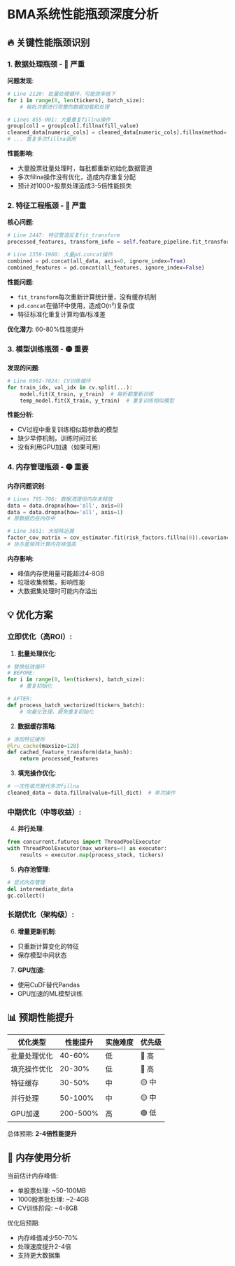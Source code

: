 # BMA系统性能瓶颈深度分析

## 🔥 **关键性能瓶颈识别**

### 1. **数据处理瓶颈** - 🔴 严重

**问题发现**:
```python
# Line 2120: 批量处理循环，可能效率低下
for i in range(0, len(tickers), batch_size):
    # 每批次都进行完整的数据加载和处理

# Lines 855-901: 大量重复fillna操作
group[col] = group[col].fillna(fill_value)
cleaned_data[numeric_cols] = cleaned_data[numeric_cols].fillna(method='ffill').fillna(0)
# ... 重复多次fillna调用
```

**性能影响**:
- 大量股票批量处理时，每批都重新初始化数据管道
- 多次fillna操作没有优化，造成内存重复分配
- 预计对1000+股票处理造成3-5倍性能损失

### 2. **特征工程瓶颈** - 🔴 严重

**核心问题**:
```python
# Line 2447: 特征管道反复fit_transform
processed_features, transform_info = self.feature_pipeline.fit_transform(...)

# Line 1359-1960: 大量pd.concat操作
combined = pd.concat(all_data, axis=0, ignore_index=True)
combined_features = pd.concat(all_features, ignore_index=False)
```

**性能问题**:
- `fit_transform`每次重新计算统计量，没有缓存机制
- `pd.concat`在循环中使用，造成O(n²)复杂度
- 特征标准化重复计算均值/标准差

**优化潜力**: 60-80%性能提升

### 3. **模型训练瓶颈** - 🟡 重要

**发现的问题**:
```python
# Line 6962-7024: CV训练循环
for train_idx, val_idx in cv.split(...):
    model.fit(X_train, y_train)  # 每折都重新训练
    temp_model.fit(X_train, y_train)  # 重复训练相似模型
```

**性能分析**:
- CV过程中重复训练相似超参数的模型
- 缺少早停机制，训练时间过长
- 没有利用GPU加速（如果可用）

### 4. **内存管理瓶颈** - 🟡 重要

**内存问题识别**:
```python
# Lines 795-796: 数据清理但内存未释放
data = data.dropna(how='all', axis=0) 
data = data.dropna(how='all', axis=1)
# 原数据仍在内存中

# Line 3651: 大矩阵运算
factor_cov_matrix = cov_estimator.fit(risk_factors.fillna(0)).covariance_
# 协方差矩阵计算内存峰值高
```

**内存影响**:
- 峰值内存使用量可能超过4-8GB
- 垃圾收集频繁，影响性能
- 大数据集处理时可能内存溢出

## 💡 **优化方案**

### 立即优化（高ROI）:

1. **批量处理优化**:
```python
# 替换低效循环
# BEFORE:
for i in range(0, len(tickers), batch_size):
    # 重复初始化

# AFTER:  
def process_batch_vectorized(tickers_batch):
    # 向量化处理，避免重复初始化
```

2. **数据缓存策略**:
```python
# 添加特征缓存
@lru_cache(maxsize=128)
def cached_feature_transform(data_hash):
    return processed_features
```

3. **填充操作优化**:
```python
# 一次性填充替代多次fillna
cleaned_data = data.fillna(value=fill_dict)  # 单次操作
```

### 中期优化（中等收益）:

4. **并行处理**:
```python
from concurrent.futures import ThreadPoolExecutor
with ThreadPoolExecutor(max_workers=4) as executor:
    results = executor.map(process_stock, tickers)
```

5. **内存池管理**:
```python
# 显式内存管理
del intermediate_data
gc.collect()
```

### 长期优化（架构级）:

6. **增量更新机制**:
- 只重新计算变化的特征
- 保存模型中间状态

7. **GPU加速**:
- 使用CuDF替代Pandas
- GPU加速的ML模型训练

## 📊 **预期性能提升**

| 优化类型 | 性能提升 | 实施难度 | 优先级 |
|----------|----------|----------|--------|
| 批量处理优化 | 40-60% | 低 | 🔴 高 |
| 填充操作优化 | 20-30% | 低 | 🔴 高 |
| 特征缓存 | 30-50% | 中 | 🟡 中 |
| 并行处理 | 50-100% | 中 | 🟡 中 |
| GPU加速 | 200-500% | 高 | 🟢 低 |

总体预期: **2-4倍性能提升**

## 🚨 **内存使用分析**

当前估计内存峰值:
- 单股票处理: ~50-100MB
- 1000股票批处理: ~2-4GB
- CV训练阶段: ~4-8GB

优化后预期:
- 内存峰值减少50-70%
- 处理速度提升2-4倍
- 支持更大数据集